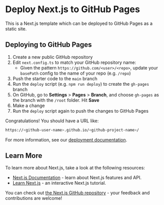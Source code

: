 # Deploy Next.js to GitHub Pages

This is a Next.js template which can be deployed to GitHub Pages as a static site.

## Deploying to GitHub Pages

1.  Create a new public GitHub repository
1.  Edit `next.config.ts` to match your GitHub repository name:
    - Given the pattern `https://github.com/<user>/<repo>`, update your `basePath` config to the name of your repo (e.g. `/repo`)
1.  Push the starter code to the `main` branch
1.  Run the `deploy` script (e.g. `npm run deploy`) to create the `gh-pages` branch
1.  On GitHub, go to **Settings** > **Pages** > **Branch**, and choose `gh-pages` as the branch with the `/root` folder. Hit **Save**
1.  Make a change
1.  Run the `deploy` script again to push the changes to GitHub Pages

Congratulations! You should have a URL like:

```bash
https://<github-user-name>.github.io/<github-project-name>/
```

For more information, see our [deployment documentation](https://nextjs.org/docs/app/building-your-application/deploying/static-exports).

## Learn More

To learn more about Next.js, take a look at the following resources:

- [Next.js Documentation](https://nextjs.org/docs) - learn about Next.js features and API.
- [Learn Next.js](https://nextjs.org/learn) - an interactive Next.js tutorial.

You can check out [the Next.js GitHub repository](https://github.com/vercel/next.js) - your feedback and contributions are welcome!
